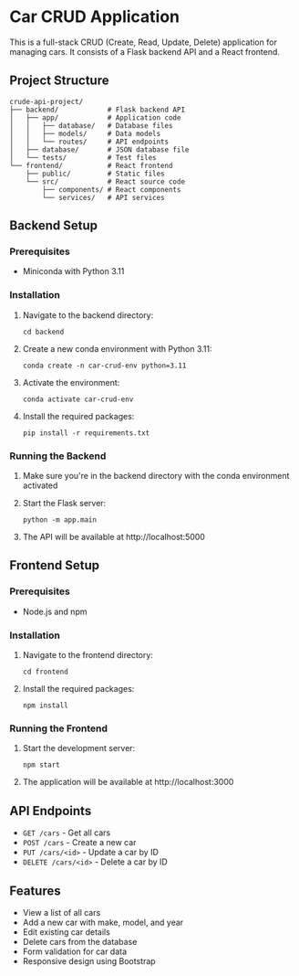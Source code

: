 # Car CRUD Application

This is a full-stack CRUD (Create, Read, Update, Delete) application for managing cars. It consists of a Flask backend API and a React frontend.

## Project Structure

```
crude-api-project/
├── backend/            # Flask backend API
│   ├── app/            # Application code
│   │   ├── database/   # Database files
│   │   ├── models/     # Data models
│   │   └── routes/     # API endpoints
│   ├── database/       # JSON database file
│   └── tests/          # Test files
└── frontend/           # React frontend
    ├── public/         # Static files
    └── src/            # React source code
        ├── components/ # React components
        └── services/   # API services
```

## Backend Setup

### Prerequisites

- Miniconda with Python 3.11

### Installation

1. Navigate to the backend directory:
   ```
   cd backend
   ```

2. Create a new conda environment with Python 3.11:
   ```
   conda create -n car-crud-env python=3.11
   ```

3. Activate the environment:
   ```
   conda activate car-crud-env
   ```

4. Install the required packages:
   ```
   pip install -r requirements.txt
   ```

### Running the Backend

1. Make sure you're in the backend directory with the conda environment activated

2. Start the Flask server:
   ```
   python -m app.main
   ```

3. The API will be available at http://localhost:5000

## Frontend Setup

### Prerequisites

- Node.js and npm

### Installation

1. Navigate to the frontend directory:
   ```
   cd frontend
   ```

2. Install the required packages:
   ```
   npm install
   ```

### Running the Frontend

1. Start the development server:
   ```
   npm start
   ```

2. The application will be available at http://localhost:3000

## API Endpoints

- `GET /cars` - Get all cars
- `POST /cars` - Create a new car
- `PUT /cars/<id>` - Update a car by ID
- `DELETE /cars/<id>` - Delete a car by ID

## Features

- View a list of all cars
- Add a new car with make, model, and year
- Edit existing car details
- Delete cars from the database
- Form validation for car data
- Responsive design using Bootstrap